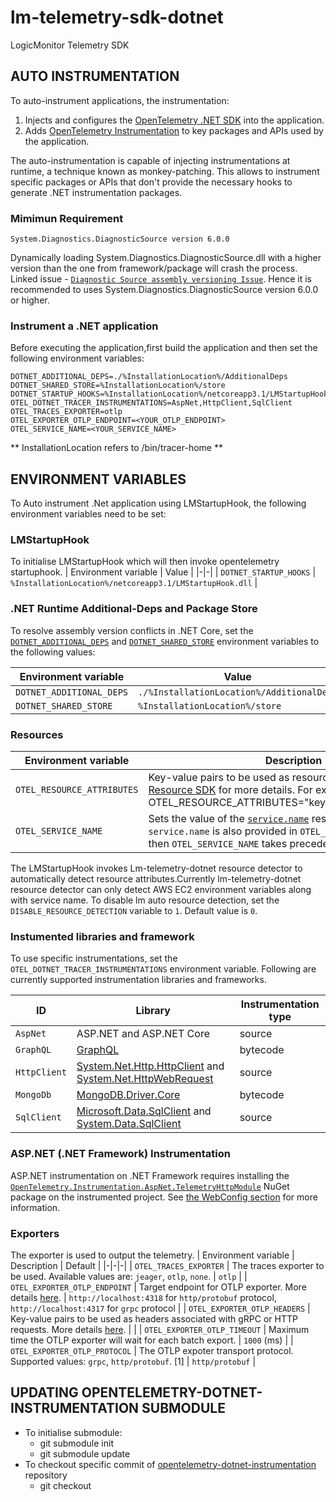 # lm-telemetry-sdk-dotnet
LogicMonitor Telemetry SDK

## AUTO INSTRUMENTATION

To auto-instrument applications, the instrumentation:

1. Injects and configures the [OpenTelemetry .NET SDK](https://github.com/open-telemetry/opentelemetry-dotnet/blob/main/src/OpenTelemetry/README.md#opentelemetry-net-sdk) into the application.
2. Adds [OpenTelemetry Instrumentation](https://opentelemetry.io/docs/concepts/instrumenting/) to key packages and APIs used by the application.

The auto-instrumentation is capable of injecting instrumentations at runtime, a technique known as monkey-patching. This allows to instrument specific packages or APIs that don't provide the necessary hooks to generate .NET instrumentation packages.

### Mimimun Requirement

`System.Diagnostics.DiagnosticSource version 6.0.0`

Dynamically loading System.Diagnostics.DiagnosticSource.dll with a higher version than the one from framework/package will crash the process.
Linked issue - [`Diagnostic Source assembly versioning Issue`](https://github.com/open-telemetry/opentelemetry-dotnet-instrumentation/issues/260).
Hence it is recommended to uses System.Diagnostics.DiagnosticSource version 6.0.0 or higher.

### Instrument a .NET application

Before executing the application,first build the application and then set the following environment variables:

```env
DOTNET_ADDITIONAL_DEPS=./%InstallationLocation%/AdditionalDeps
DOTNET_SHARED_STORE=%InstallationLocation%/store
DOTNET_STARTUP_HOOKS=%InstallationLocation%/netcoreapp3.1/LMStartupHook.dll
OTEL_DOTNET_TRACER_INSTRUMENTATIONS=AspNet,HttpClient,SqlClient
OTEL_TRACES_EXPORTER=otlp
OTEL_EXPORTER_OTLP_ENDPOINT=<YOUR_OTLP_ENDPOINT>
OTEL_SERVICE_NAME=<YOUR_SERVICE_NAME>
```
** InstallationLocation refers to /bin/tracer-home **

## ENVIRONMENT VARIABLES

To Auto instrument .Net application using LMStartupHook, the following environment variables need to be set:

### LMStartupHook

To initialise LMStartupHook which will then invoke opentelemetry startuphook.
| Environment variable | Value |
|-|-|
| `DOTNET_STARTUP_HOOKS` | `%InstallationLocation%/netcoreapp3.1/LMStartupHook.dll` |


### .NET Runtime Additional-Deps and Package Store

To resolve assembly version conflicts in .NET Core,
set the
[`DOTNET_ADDITIONAL_DEPS`](https://github.com/dotnet/runtime/blob/main/docs/design/features/additional-deps.md)
and [`DOTNET_SHARED_STORE`](https://docs.microsoft.com/en-us/dotnet/core/deploying/runtime-store)
environment variables to the following values:

| Environment variable | Value |
|-|-|
| `DOTNET_ADDITIONAL_DEPS` | `./%InstallationLocation%/AdditionalDeps` |
| `DOTNET_SHARED_STORE` | `%InstallationLocation%/store` |

### Resources

| Environment variable | Description | Default |
|-|-|-|
| `OTEL_RESOURCE_ATTRIBUTES` | Key-value pairs to be used as resource attributes. See [Resource SDK](https://github.com/open-telemetry/opentelemetry-specification/blob/main/specification/resource/sdk.md#specifying-resource-information-via-an-environment-variable) for more details. For example, OTEL_RESOURCE_ATTRIBUTES="key1=value1,key2=value2"| See [Resource semantic conventions](https://github.com/open-telemetry/opentelemetry-specification/blob/main/specification/resource/semantic_conventions/README.md#semantic-attributes-with-sdk-provided-default-value) for details. |
| `OTEL_SERVICE_NAME` | Sets the value of the [`service.name`](https://github.com/open-telemetry/opentelemetry-specification/blob/main/specification/resource/semantic_conventions/README.md#service) resource attribute. If `service.name` is also provided in `OTEL_RESOURCE_ATTRIBUTES`, then `OTEL_SERVICE_NAME` takes precedence. | `unknown_service:%ProcessName%` |

The LMStartupHook invokes Lm-telemetry-dotnet resource detector to automatically detect resource attributes.Currently lm-telemetry-dotnet resource detector can only detect AWS EC2 environment variables along with service name.
To disable lm auto resource detection, set the `DISABLE_RESOURCE_DETECTION` variable to `1`. Default value is `0`.

### Instumented libraries and framework
To use specific instrumentations, set the `OTEL_DOTNET_TRACER_INSTRUMENTATIONS` environment variable. Following are currently supported instrumentation libraries and frameworks.

| ID | Library | Instrumentation type |
|-|-|-|
| `AspNet` | ASP.NET and ASP.NET Core | source |
| `GraphQL` | [GraphQL](https://www.nuget.org/packages/GraphQL/) | bytecode |
| `HttpClient` | [System.Net.Http.HttpClient](https://docs.microsoft.com/dotnet/api/system.net.http.httpclient) and [System.Net.HttpWebRequest](https://docs.microsoft.com/dotnet/api/system.net.httpwebrequest) | source |
| `MongoDb` | [MongoDB.Driver.Core](https://www.nuget.org/packages/MongoDB.Driver.Core/) | bytecode |
| `SqlClient` | [Microsoft.Data.SqlClient](https://www.nuget.org/packages/Microsoft.Data.SqlClient) and [System.Data.SqlClient](https://www.nuget.org/packages/System.Data.SqlClient) | source |

### ASP.NET (.NET Framework) Instrumentation

ASP.NET instrumentation on .NET Framework requires installing the
[`OpenTelemetry.Instrumentation.AspNet.TelemetryHttpModule`](https://www.nuget.org/packages/OpenTelemetry.Instrumentation.AspNet.TelemetryHttpModule/)
NuGet package on the instrumented project.
See [the WebConfig section](https://github.com/open-telemetry/opentelemetry-dotnet/tree/main/src/OpenTelemetry.Instrumentation.AspNet#step-2-modify-webconfig) for more information.

### Exporters

The exporter is used to output the telemetry.
| Environment variable | Description | Default |
|-|-|-|
| `OTEL_TRACES_EXPORTER` | The traces exporter to be used. Available values are: `jeager`, `otlp`, `none`. | `otlp` |
| `OTEL_EXPORTER_OTLP_ENDPOINT` | Target endpoint for OTLP exporter. More details [here](https://github.com/open-telemetry/opentelemetry-specification/blob/main/specification/protocol/exporter.md). | `http://localhost:4318` for `http/protobuf` protocol, `http://localhost:4317` for `grpc` protocol |
| `OTEL_EXPORTER_OTLP_HEADERS` | Key-value pairs to be used as headers associated with gRPC or HTTP requests. More details [here](https://github.com/open-telemetry/opentelemetry-specification/blob/main/specification/protocol/exporter.md). | |
| `OTEL_EXPORTER_OTLP_TIMEOUT` | Maximum time the OTLP exporter will wait for each batch export. | `1000` (ms) |
| `OTEL_EXPORTER_OTLP_PROTOCOL` | The OTLP expoter transport protocol. Supported values: `grpc`, `http/protobuf`. [1] | `http/protobuf` |

## UPDATING OPENTELEMETRY-DOTNET-INSTRUMENTATION SUBMODULE

 - To initialise submodule: 
   -  git submodule init
   -  git submodule update
 - To checkout specific commit of [opentelemetry-dotnet-instrumentation](https://github.com/open-telemetry/opentelemetry-dotnet-instrumentation) repository 
   -  git checkout <commit-id> 
